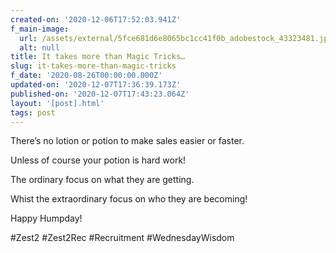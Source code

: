 ```yaml
---
created-on: '2020-12-06T17:52:03.941Z'
f_main-image:
  url: /assets/external/5fce681d6e8065bc1cc41f0b_adobestock_43323481.jpeg
  alt: null
title: It takes more than Magic Tricks…
slug: it-takes-more-than-magic-tricks
f_date: '2020-08-26T00:00:00.000Z'
updated-on: '2020-12-07T17:36:39.173Z'
published-on: '2020-12-07T17:43:23.064Z'
layout: '[post].html'
tags: post
---
```


There’s no lotion or potion to make sales easier or faster.

Unless of course your potion is hard work!

The ordinary focus on what they are getting.

Whist the extraordinary focus on who they are becoming!

Happy Humpday!

#Zest2 #Zest2Rec #Recruitment #WednesdayWisdom

